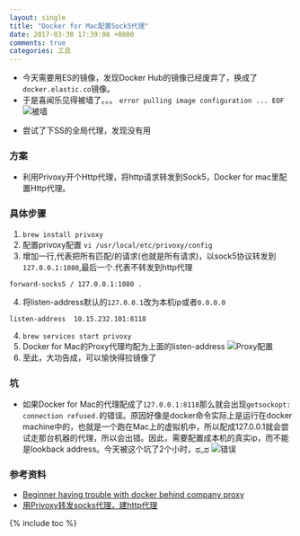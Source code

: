 ```yaml
---
layout: single
title: "Docker for Mac配置Sock5代理"
date: 2017-03-30 17:39:08 +0800
comments: true
categories: 工具
---
```


+ 今天需要用ES的镜像，发现Docker Hub的镜像已经废弃了，换成了`docker.elastic.co`镜像。
+ 于是喜闻乐见得被墙了。。。 `error pulling image configuration ... EOF`
![被墙](https://zos.alipayobjects.com/rmsportal/hrXjXfsUJLijmuyxEmrc.png)
<!--more-->
+ 尝试了下SS的全局代理，发现没有用

### 方案
+ 利用Privoxy开个Http代理，将http请求转发到Sock5，Docker for mac里配置Http代理。

### 具体步骤
1. `brew install privoxy`
2. 配置privoxy配置 `vi /usr/local/etc/privoxy/config`
3. 增加一行,代表把所有匹配/的请求(也就是所有请求)，以sock5协议转发到`127.0.0.1:1080`,最后一个.代表不转发到http代理
```
forward-socks5 / 127.0.0.1:1080 .
```
4. 将listen-address默认的`127.0.0.1`改为本机ip或者`0.0.0.0`
```
listen-address  10.15.232.101:8118
```
4. `brew services start privoxy`
5. Docker for Mac的Proxy代理均配为上面的listen-address
![Proxy配置](https://zos.alipayobjects.com/rmsportal/gDSMTFKtNjeTLmBBRIKP.png)
6. 至此，大功告成，可以愉快得拉镜像了

### 坑
+ 如果Docker for Mac的代理配成了`127.0.0.1:8118`那么就会出现`getsockopt: connection refused.`的错误。原因好像是docker命令实际上是运行在docker machine中的，也就是一个跑在Mac上的虚拟机中，所以配成127.0.0.1就会尝试走那台机器的代理，所以会出错。因此，需要配置成本机的真实ip，而不能是lookback address。今天被这个坑了2个小时，ಥ_ಥ
![错误](https://zos.alipayobjects.com/rmsportal/OaQRgfFqTNkHiOGUOnWT.png)

### 参考资料
+ [Beginner having trouble with docker behind company proxy](https://forums.docker.com/t/beginner-having-trouble-with-docker-behind-company-proxy/3968/3)
+ [用Privoxy转发socks代理，建http代理](http://www.cnblogs.com/another-wheel/archive/2011/11/16/setup-http-proxy-via-socks-and-privoxy.html)

{% include toc %}